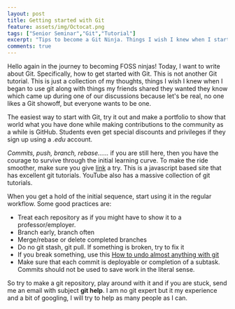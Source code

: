 ```yaml
---
layout: post
title: Getting started with Git
feature: assets/img/Octocat.png
tags: ["Senior Seminar","Git","Tutorial"]
excerpt: "Tips to become a Git Ninja. Things I wish I knew when I started with Git"
comments: true
---
```


Hello again in the journey to becoming FOSS ninjas! Today, I want to write about Git. Specifically, how to get started with Git. This is not another Git tutorial. This is just a collection of my thoughts, things I wish I knew when I began to use git along with things my friends shared they wanted they know which came up during one of our discussions because let's be real, no one likes a Git showoff, but everyone wants to be one.

The easiest way to start with Git, try it out and make a portfolio to show that world what you have done while making contributions to the community as a while is GitHub. Students even get special discounts and privileges if they sign up using a _.edu_ account.

_Commits, push, branch, rebase......_ if you are still here, then you have the courage to survive through the initial learning curve. To make the ride smoother, make sure you give [link](https://learngitbranching.js.org/) a try. This is a javascript based site that has excellent git tutorials. YouTube also has a massive collection of git tutorials.

When you get a hold of the initial sequence, start using it in the regular workflow. Some good practices are:

-   Treat each repository as if you might have to show it to a professor/employer.
-   Branch early, branch often
-   Merge/rebase or delete completed branches
-   Do no git stash, git pull. If something is broken, try to fix it
-   If you break something, use this [How to undo almost anything with git](https://blog.github.com/2015-06-08-how-to-undo-almost-anything-with-git/)
-   Make sure that each commit is deployable or completion of a subtask. Commits should not be used to save work in the literal sense.

So try to make a git repository, play around with it and if you are stuck, send me an email with subject **git help**. I am no git expert but it my experience and a bit of googling, I will try to help as many people as I can.
